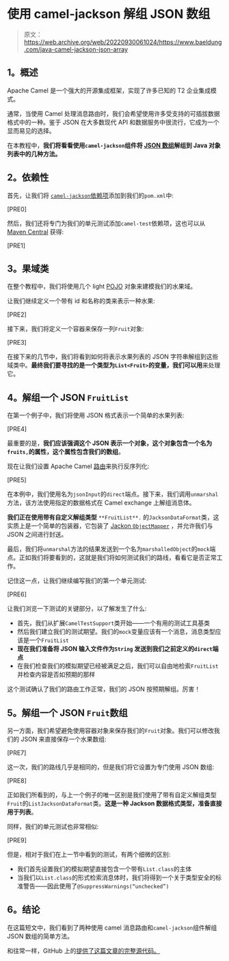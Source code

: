 # 使用 camel-jackson 解组 JSON 数组

> 原文：<https://web.archive.org/web/20220930061024/https://www.baeldung.com/java-camel-jackson-json-array>

## **1。概述**

Apache Camel 是一个强大的开源集成框架，实现了许多已知的 T2 企业集成模式。

通常，当使用 Camel 处理消息路由时，我们会希望使用许多受支持的可插拔数据格式中的一种。鉴于 JSON 在大多数现代 API 和数据服务中很流行，它成为一个显而易见的选择。

在本教程中，**我们将看看使用`camel-jackson`组件将 [JSON 数组](/web/20220929002006/https://www.baeldung.com/jackson-collection-array)解组到 Java 对象列表中的几种方法。**

## **2。依赖性**

首先，让我们将 [`camel-jackson`依赖项](https://web.archive.org/web/20220929002006/https://search.maven.org/classic/#search%7Cga%7C1%7Cg%3Aorg.apache.camel%20a%3Acamel-jackson)添加到我们的`pom.xml`中:

[PRE0]

然后，我们还将专门为我们的单元测试添加`camel-test`依赖项，这也可以从 [Maven Central](https://web.archive.org/web/20220929002006/https://search.maven.org/classic/#search%7Cga%7C1%7Cg%3Aorg.apache.camel%20a%3Acamel-test) 获得:

[PRE1]

## **3。果域类**

在整个教程中，我们将使用几个 light [POJO](/web/20220929002006/https://www.baeldung.com/java-pojo-class) 对象来建模我们的水果域。

让我们继续定义一个带有 id 和名称的类来表示一种水果:

[PRE2]

接下来，我们将定义一个容器来保存一列`Fruit`对象:

[PRE3]

在接下来的几节中，我们将看到如何将表示水果列表的 JSON 字符串解组到这些域类中。**最终我们要寻找的是一个类型为`List<Fruit>`的变量，我们可以用**来处理它。

## **4。解组一个 JSON `FruitList`**

在第一个例子中，我们将使用 JSON 格式表示一个简单的水果列表:

[PRE4]

最重要的是，**我们应该强调这个 JSON 表示一个对象，这个对象包含一个名为`fruits,`的属性，这个属性包含我们的数组**。

现在让我们设置 Apache Camel [路由](/web/20220929002006/https://www.baeldung.com/apache-camel-intro#domain-specific-language)来执行反序列化:

[PRE5]

在本例中，我们使用名为`jsonInput`的`direct`端点。接下来，我们调用`unmarshal`方法，该方法使用指定的数据格式在 Camel exchange 上解组消息体。

**我们正在使用带有自定义解组类型** `**FruitList**.` 的`JacksonDataFormat`类，这实质上是一个简单的包装器，它包装了 [Jackon `ObjectMapper`](/web/20220929002006/https://www.baeldung.com/jackson-object-mapper-tutorial) ，并允许我们与 JSON 之间进行封送。

最后，我们将`unmarshal`方法的结果发送到一个名为`marshalledObject`的`mock`端点。正如我们将要看到的，这就是我们将如何测试我们的路线，看看它是否正常工作。

记住这一点，让我们继续编写我们的第一个单元测试:

[PRE6]

让我们浏览一下测试的关键部分，以了解发生了什么:

*   首先，我们从扩展`CamelTestSupport`类开始——一个有用的测试工具基类
*   然后我们建立我们的测试期望。我们的`mock`变量应该有一个消息，消息类型应该是一个`FruitList`
*   **现在我们准备将 JSON 输入文件作为`String` 发送到我们之前定义的`direct`端点**
*   在我们检查我们的模拟期望已经被满足之后，我们可以自由地检索`FruitList`并检查内容是否如预期的那样

这个测试确认了我们的路由工作正常，我们的 JSON 按预期解组。厉害！

## **5。解组一个 JSON `Fruit`数组**

另一方面，我们希望避免使用容器对象来保存我们的`Fruit`对象。我们可以修改我们的 JSON 来直接保存一个水果数组:

[PRE7]

这一次，我们的路线几乎是相同的，但是我们将它设置为专门使用 JSON 数组:

[PRE8]

正如我们所看到的，与上一个例子的唯一区别是我们使用了带有自定义解组类型`Fruit`的`ListJacksonDataFormat`类。**这是一种 Jackson 数据格式类型，准备直接用于列表**。

同样，我们的单元测试也非常相似:

[PRE9]

但是，相对于我们在上一节中看到的测试，有两个细微的区别:

*   我们首先设置我们的模拟期望直接包含一个带有`List.class`的主体
*   当我们以`List.class`的形式检索消息体时，我们将得到一个关于类型安全的标准警告——因此使用了`@SuppressWarnings(“unchecked”)`

## **6。结论**

在这篇短文中，我们看到了两种使用 camel 消息路由和`camel-jackson`组件解组 JSON 数组的简单方法。

和往常一样，GitHub 上的[提供了这篇文章的完整源代码。](https://web.archive.org/web/20220929002006/https://github.com/eugenp/tutorials/tree/master/spring-apache-camel)
